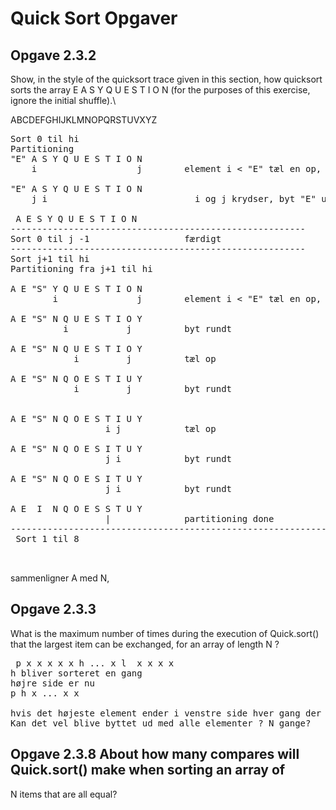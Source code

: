 # Quick Sort Opgaver

## Opgave 2.3.2 
Show, in the style of the quicksort trace given in this section, how quicksort sorts
the array E A S Y Q U E S T I O N (for the purposes of this exercise, ignore the
initial shuffle).\

ABCDEFGHIJKLMNOPQRSTUVXYZ


<pre>
Sort 0 til hi
Partitioning
"E" A S Y Q U E S T I O N
    i                   j        element i < "E" tæl en op,   element j > "E" tæl en op

"E" A S Y Q U E S T I O N
    j i                            i og j krydser, byt "E" ud med j

 A E S Y Q U E S T I O N
--------------------------------------------------------
Sort 0 til j -1                  færdigt
--------------------------------------------------------
Sort j+1 til hi
Partitioning fra j+1 til hi

A E "S" Y Q U E S T I O N
        i               j        element i < "E" tæl en op,   element j > "E" tæl en op

A E "S" N Q U E S T I O Y
          i           j          byt rundt

A E "S" N Q U E S T I O Y
            i         j          tæl op

A E "S" N Q O E S T I U Y
            i         j          byt rundt


A E "S" N Q O E S T I U Y
                  i j            tæl op

A E "S" N Q O E S I T U Y
                  j i            byt rundt

A E "S" N Q O E S I T U Y
                  j i            byt rundt

A E  I  N Q O E S S T U Y
                  |              partitioning done
------------------------------------------------------------------
 Sort 1 til 8
 
    
</pre>
sammenligner A med N, 

## Opgave 2.3.3 
What is the maximum number of times during the execution of Quick.sort()
that the largest item can be exchanged, for an array of length N ?

<pre>
 p x x x x x h ... x l  x x x x
h bliver sorteret en gang
højre side er nu 
p h x ... x x

hvis det højeste element ender i venstre side hver gang der laves partitioning?
Kan det vel blive byttet ud med alle elementer ? N gange?
</pre>


## Opgave 2.3.8 About how many compares will Quick.sort() make when sorting an array of
N items that are all equal?
